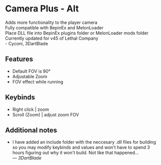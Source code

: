 # Camera Plus - Alt

Adds more functionality to the player camera</br >
Fully compatible with BepinEx and MelonLoader</br >
Place DLL file into BepinEx plugins folder or MelonLoader mods folder</br >
Currently updated for v45 of Lethal Company</br >
    - Cyconi, 3DartBlade

## Features
* Default FOV is 90°
* Adjustable Zoom
* FOV effect while running

## Keybinds
* Right click     | zoom
* Scroll (Zoom)   | adjust zoom FOV

## Additional notes
* I have added an include folder with the neccesary .dll files for building so you may modify keybinds and values and won't have to spend 3 hours figuring out why it won't build. Not like that happened...<br>
*— 3DartBlade*
